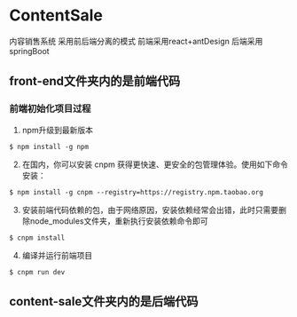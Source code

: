 # ContentSale
内容销售系统
采用前后端分离的模式
前端采用react+antDesign
后端采用springBoot
## front-end文件夹内的是前端代码
### 前端初始化项目过程
1. npm升级到最新版本 
```
$ npm install -g npm
```
2. 在国内，你可以安装 cnpm 获得更快速、更安全的包管理体验。使用如下命令安装：
```
$ npm install -g cnpm --registry=https://registry.npm.taobao.org
```
3. 安装前端代码依赖的包，由于网络原因，安装依赖经常会出错，此时只需要删除node_modules文件夹，重新执行安装依赖命令即可
```
$ cnpm install
```
4. 编译并运行前端项目
```
$ cnpm run dev
```
## content-sale文件夹内的是后端代码
